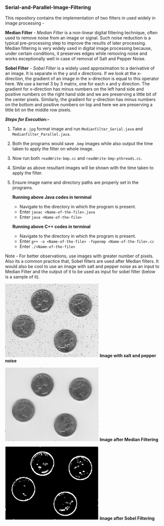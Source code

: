 ### Serial-and-Parallel-Image-Filtering

This repository contains the implementation of two filters in used widely in image processing - 

**Median Filter** - _Median Filter_ is a non-linear digital filtering technique, 
                    often used to remove noise from an image or signal. Such noise 
                    reduction is a typical pre-processing step to improve the 
                    results of later processing. Median filtering is very widely 
                    used in digital image processing because, under certain conditions,
                    it preserves edges while removing noise and works exceptionally well
                    in case of removal of Salt and Pepper Noise.
                   
**Sobel Filter** -  _Sobel Filter_ is a widely used approximation to a derivative of an image. 
                    It is separate in the y and x directions. If we look at the x-direction,
                    the gradient of an image in the x-direction is equal to this operator here. 
                    We use a kernel 3 by 3 matrix, one for each x and y direction. The gradient
                    for x-direction has minus numbers on the left hand side and positive numbers 
                    on the right hand side and we are preserving a little bit of the center pixels. 
                    Similarly, the gradient for y-direction has minus numbers on the bottom and positive
                    numbers on top and here we are preserving a little bit on the middle row pixels.

**_Steps for Execution:-_**
1. Take a `.jpg` format image and run `Medianfilter_Serial.java` and `Medianfilter_Parallel.java`.
2. Both the programs would save `.bmp` images while also output the time taken to apply the filter on whole image.
3. Now run both `readWrite-bmp.cc` and `readWrite-bmp-pthreads.cc`.
4. Similar as above resultant images will be shown with the time taken to apply the filter.
5. Ensure image name and directory paths are properly set in the programs.

    **Running above Java codes in terminal**
    - Navigate to the directory in which the program is present.
    - Enter `javac <Name-of-the-file>.java`
    - Enter `java <Name-of-the-file>`

    **Running above C++ codes in terminal**
    - Navigate to the directory in which the program is present.
    - Enter `g++ -o <Name-of-the-file> -fopenmp <Name-of-the-file>.cc`
    - Enter `./<Name-of-the-file>`
    
Note - For better observations, use images with greater number of pixels. Also its a common practice that,
       Sobel filters are used after Median filters. It would also be cool to use an image with salt and pepper noise as
       an input to Median Filter and the output of it to be used as input for sobel filter (below is a sample of it).

![Coins_Input](Coins1.jpeg)            **Image with salt and pepper noise**

![Coins_Median](Coins2.bmp)            **Image after Median Filtering**

![Coins_Sobel](Coins3.bmp)             **Image after Sobel Filtering**
